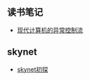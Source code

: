 ## 读书笔记 ##
- [现代计算机的异常控制流][20]

[20]: https://trainyao.github.io/blog/bookread/computer_system/exception_control_flow.html

## skynet ##
- [skynet初探][20]

[20]: https://trainyao.github.io/blog/skynet/overview.html
